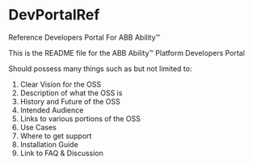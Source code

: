 # DevPortalRef
Reference Developers Portal For ABB Ability™


This is the README file for the ABB Ability™ Platform Developers Portal

Should possess many things such as but not limited to:

1. Clear Vision for the OSS
2. Description of what the OSS is
3. History and Future of the OSS
4. Intended Audience
5. Links to various portions of the OSS
6. Use Cases
7. Where to get support
8. Installation Guide
9. Link to FAQ & Discussion
